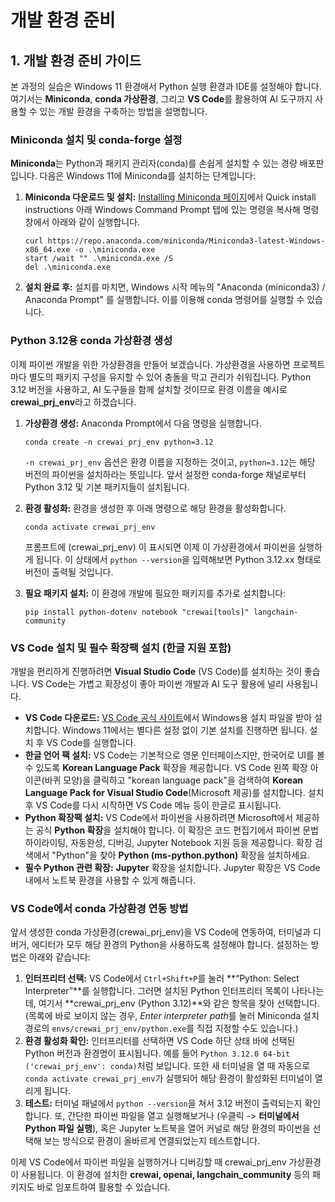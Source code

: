 # 개발 환경 준비

## 1. 개발 환경 준비 가이드

본 과정의 실습은 Windows 11 환경애서 Python 실행 환경과 IDE를 설정해야 합니다. 여기서는 **Miniconda**, **conda 가상환경**, 그리고 **VS Code**를 활용하여 AI 도구까지 사용할 수 있는 개발 환경을 구축하는 방법을 설명합니다.

### Miniconda 설치 및 conda-forge 설정

**Miniconda**는 Python과 패키지 관리자(conda)를 손쉽게 설치할 수 있는 경량 배포판입니다. 다음은 Windows 11에 Miniconda를 설치하는 단계입니다:

1. **Miniconda 다운로드 및 설치:** [Installing Miniconda 페이지](https://www.anaconda.com/docs/getting-started/miniconda/install#quick-command-line-install)에서 Quick install instructions 아래 Windows Command Prompt 탭에 있는 명령을 복사해 명령창에서 아래와 같이 실행합니다.
   ```
   curl https://repo.anaconda.com/miniconda/Miniconda3-latest-Windows-x86_64.exe -o .\miniconda.exe
   start /wait "" .\miniconda.exe /S
   del .\miniconda.exe
   ```
2. **설치 완료 후:** 설치를 마치면, Windows 시작 메뉴의 "Anaconda (miniconda3) / Anaconda Prompt" 를 실행합니다. 이를 이용해 conda 명령어를 실행할 수 있습니다.

### Python 3.12용 conda 가상환경 생성

이제 파이썬 개발을 위한 가상환경을 만들어 보겠습니다. 가상환경을 사용하면 프로젝트마다 별도의 패키지 구성을 유지할 수 있어 충돌을 막고 관리가 쉬워집니다. Python 3.12 버전을 사용하고, AI 도구들을 함께 설치할 것이므로 환경 이름을 예시로 **crewai_prj_env**라고 하겠습니다.

1. **가상환경 생성:** Anaconda Prompt에서 다음 명령을 실행합니다.  
   ```
   conda create -n crewai_prj_env python=3.12
   ```  
   `-n crewai_prj_env` 옵션은 환경 이름을 지정하는 것이고, `python=3.12`는 해당 버전의 파이썬을 설치하라는 뜻입니다. 앞서 설정한 conda-forge 채널로부터 Python 3.12 및 기본 패키지들이 설치됩니다.

2. **환경 활성화:** 환경을 생성한 후 아래 명령으로 해당 환경을 활성화합니다.  
   ```
   conda activate crewai_prj_env
   ```  
   프롬프트에 (crewai_prj_env) 이 표시되면 이제 이 가상환경에서 파이썬을 실행하게 됩니다. 이 상태에서 `python --version`을 입력해보면 Python 3.12.xx 형태로 버전이 출력될 것입니다.

3. **필요 패키지 설치:** 이 환경에 개발에 필요한 패키지를 추가로 설치합니다:  
   ```
   pip install python-dotenv notebook "crewai[tools]" langchain-community
   ```   
   

### VS Code 설치 및 필수 확장팩 설치 (한글 지원 포함)

개발을 편리하게 진행하려면 **Visual Studio Code** (VS Code)를 설치하는 것이 좋습니다. VS Code는 가볍고 확장성이 좋아 파이썬 개발과 AI 도구 활용에 널리 사용됩니다. 

- **VS Code 다운로드:** [VS Code 공식 사이트](https://code.visualstudio.com/)에서 Windows용 설치 파일을 받아 설치합니다. Windows 11에서는 별다른 설정 없이 기본 설치를 진행하면 됩니다. 설치 후 VS Code를 실행합니다.
- **한글 언어 팩 설치:** VS Code는 기본적으로 영문 인터페이스지만, 한국어로 UI를 볼 수 있도록 **Korean Language Pack** 확장을 제공합니다. VS Code 왼쪽 확장 아이콘(바퀴 모양)을 클릭하고 "korean language pack"을 검색하여 **Korean Language Pack for Visual Studio Code**(Microsoft 제공)를 설치합니다. 설치 후 VS Code를 다시 시작하면 VS Code 메뉴 등이 한글로 표시됩니다.
- **Python 확장팩 설치:** VS Code에서 파이썬을 사용하려면 Microsoft에서 제공하는 공식 **Python 확장**을 설치해야 합니다. 이 확장은 코드 편집기에서 파이썬 문법 하이라이팅, 자동완성, 디버깅, Jupyter Notebook 지원 등을 제공합니다. 확장 검색에서 "Python"을 찾아 **Python (ms-python.python)** 확장을 설치하세요.
- **필수 Python 관련 확장:** **Jupyter** 확장을 설치합니다. Jupyter 확장은 VS Code 내에서 노트북 환경을 사용할 수 있게 해줍니다.

### VS Code에서 conda 가상환경 연동 방법

앞서 생성한 conda 가상환경(crewai_prj_env)을 VS Code에 연동하여, 터미널과 디버거, 에디터가 모두 해당 환경의 Python을 사용하도록 설정해야 합니다. 설정하는 방법은 아래와 같습니다:

1. **인터프리터 선택:** VS Code에서 `Ctrl+Shift+P`를 눌러 **“Python: Select Interpreter”**를 실행합니다. 그러면 설치된 Python 인터프리터 목록이 나타나는데, 여기서 **crewai_prj_env (Python 3.12)**와 같은 항목을 찾아 선택합니다. (목록에 바로 보이지 않는 경우, *Enter interpreter path*를 눌러 Miniconda 설치 경로의 `envs/crewai_prj_env/python.exe`를 직접 지정할 수도 있습니다.)
2. **환경 활성화 확인:** 인터프리터를 선택하면 VS Code 하단 상태 바에 선택된 Python 버전과 환경명이 표시됩니다. 예를 들어 `Python 3.12.0 64-bit ('crewai_prj_env': conda)`처럼 보입니다. 또한 새 터미널을 열 때 자동으로 `conda activate crewai_prj_env`가 실행되어 해당 환경이 활성화된 터미널이 열리게 됩니다.
3. **테스트:** 터미널 패널에서 `python --version`을 쳐서 3.12 버전이 출력되는지 확인합니다. 또, 간단한 파이썬 파일을 열고 실행해보거나 (우클릭 -> **터미널에서 Python 파일 실행**), 혹은 Jupyter 노트북을 열어 커널로 해당 환경의 파이썬을 선택해 보는 방식으로 환경이 올바르게 연결되었는지 테스트합니다.

이제 VS Code에서 파이썬 파일을 실행하거나 디버깅할 때 crewai_prj_env 가상환경이 사용됩니다. 이 환경에 설치한 **crewai, openai, langchain_community** 등의 패키지도 바로 임포트하여 활용할 수 있습니다.


